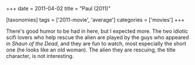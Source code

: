 +++
date = 2011-04-02
title = "Paul (2011)"

[taxonomies]
tags = ['2011-movie', 'average']
categories = ['movies']
+++

There's good humor to be had in here, but I expected more. The two
idiotic scifi lovers who help rescue the alien are played by the guys
who appeared in *Shaun of the Dead*, and they are fun to watch, most
especially the short one (he looks like an old woman). The alien they
are rescuing, the title character, is not interesting.
